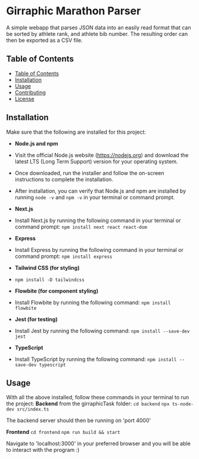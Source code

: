 # Girraphic Marathon Parser

A simple webapp that parses JSON data into an easily read format that can be sorted by athlete rank, and athlete bib number.
The resulting order can then be exported as a CSV file.

## Table of Contents

  - [Table of Contents](#table-of-contents)
  - [Installation](#installation)
  - [Usage](#usage)
  - [Contributing](#contributing)
  - [License](#license)

## Installation

Make sure that the following are installed for this project:

- **Node.js and npm**
- Visit the official Node.js website (https://nodejs.org) and download the latest LTS (Long Term Support) version for your operating system.
- Once downloaded, run the installer and follow the on-screen instructions to complete the installation.
- After installation, you can verify that Node.js and npm are installed by running `node -v` and `npm -v` in your terminal or command prompt.

- **Next.js**
- Install Next.js by running the following command in your terminal or command prompt: `npm install next react react-dom`

- **Express**
- Install Express by running the following command in your terminal or command prompt: `npm install express`

- **Tailwind CSS (for styling)**
- `npm install -D tailwindcss`

- **Flowbite (for component styling)**
- Install Flowbite by running the following command: `npm install flowbite`

- **Jest (for testing)**
- Install Jest by running the following command: `npm install --save-dev jest`

- **TypeScript**
- Install TypeScript by running the following command: `npm install --save-dev typescript`

## Usage

With all the above installed, follow these commands in your terminal to run the project:
**Backend**
from the girraphicTask folder:
`cd backend`
`npx ts-node-dev src/index.ts`

The backend server should then be running on 'port 4000'

**Frontend**
`cd frontend`
`npm run build && start`

Navigate to 'localhost:3000' in your preferred browser and you will be able to interact with the program :)

